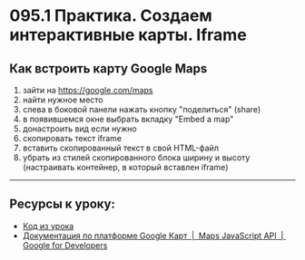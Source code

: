 # 095.1 Практика. Создаем интерактивные карты. Iframe

## Как встроить карту Google Maps

1. зайти на https://google.com/maps
2. найти нужное место
3. слева в боковой панели нажать кнопку "поделиться" (share)
4. в появившемся окне выбрать вкладку "Embed a map"
5. донастроить вид если нужно
6. скопировать текст iframe
7. вставить скопированный текст в свой HTML-файл
8. убрать из стилей скопированного блока ширину и высоту (настраивать контейнер, в который вставлен iframe)

<hr>

## Ресурсы к уроку:

- [Код из урока](https://github.com/yankovalenko94/Webdev/tree/main/Ceramic_step_12)
- [Документация по платформе Google Карт  |  Maps JavaScript API  |  Google for Developers](developers.google.com/maps/documentation/javascript?hl=ru)
